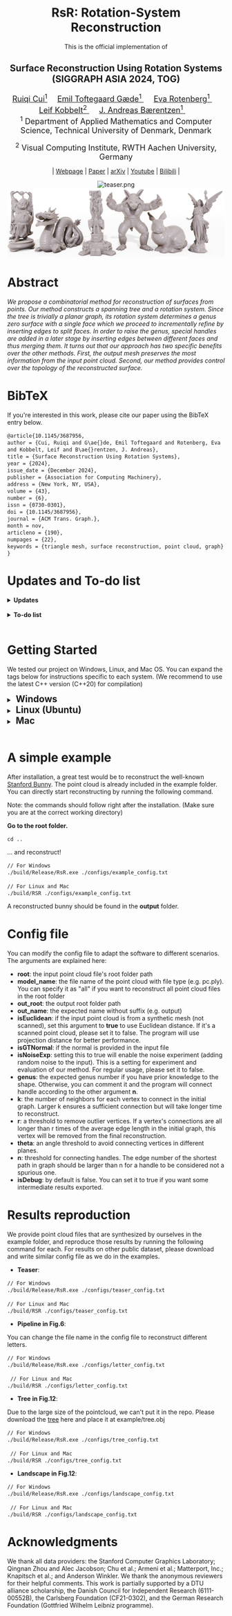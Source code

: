 <div align="center">

# RsR: Rotation-System Reconstruction

This is the official implementation of

## Surface Reconstruction Using Rotation Systems <br> (SIGGRAPH ASIA 2024, TOG)


<font size="4">
<a href="https://cuirq3.github.io/" style="font-size:100%;">Ruiqi Cui<sup>1</sup></a>&emsp;
<a href="https://orbit.dtu.dk/en/persons/emil-toftegaard-g%C3%A6de" style="font-size:100%;">Emil Toftegaard Gæde<sup>1</sup> </a>&emsp;
<a href="http://www2.compute.dtu.dk/~erot/" style="font-size:100%;">Eva Rotenberg<sup>1</sup> </a>&emsp;
<a href="https://www.graphics.rwth-aachen.de/person/3/" style="font-size:100%;">Leif Kobbelt<sup>2</sup> </a>&emsp;
<a href="https://people.compute.dtu.dk/janba/" style="font-size:100%;">J. Andreas Bærentzen<sup>1</sup> </a>&emsp;
</font>
<br>

<font size="4">
<sup>1</sup> Department of Applied Mathematics and Computer Science, Technical University of Denmark, Denmark

<sup>2</sup> Visual Computing Institute, RWTH Aachen University, Germany
</font>

| <a href="https://cuirq3.github.io/projects/siga_24/">Webpage</a> | <a href="https://dl.acm.org/doi/10.1145/3687956">Paper</a> | <a href="https://arxiv.org/abs/2402.01893">arXiv</a> | <a href="https://www.youtube.com/watch?v=9DEfhN3pzng">Youtube</a> | <a href="https://www.bilibili.com/video/BV1HzmrY5E6S/">Bilibili</a> |

<img src="./pics/teaser.png" alt="teaser.png"/><img src="./pics/Scene_Stanford.png" alt="stanford.png"/> <br>
<!-- <b>Our method extracts meshes from 3D Gaussian Splatting reconstructions and builds hybrid representations <br>that enable easy composition and animation in Gaussian Splatting scenes by manipulating the mesh.</b> -->
</div>

# Abstract

_We propose a combinatorial method for reconstruction of surfaces from points. Our method
constructs a spanning tree and a rotation system. Since the tree is trivially
a planar graph, its rotation system determines a genus zero surface with a
single face which we proceed to incrementally refine by inserting edges to
split faces. In order to raise the genus, special handles are added in a later
stage by inserting edges between different faces and thus merging them. It turns out that our approach has two specific benefits over the other methods. First, the output mesh preserves the
most information from the input point cloud. Second, our method provides
control over the topology of the reconstructed surface._

# BibTeX
If you're interested in this work, please cite our paper using the BibTeX entry below.
```
@article{10.1145/3687956,
author = {Cui, Ruiqi and G\ae{}de, Emil Toftegaard and Rotenberg, Eva and Kobbelt, Leif and B\ae{}rentzen, J. Andreas},
title = {Surface Reconstruction Using Rotation Systems},
year = {2024},
issue_date = {December 2024},
publisher = {Association for Computing Machinery},
address = {New York, NY, USA},
volume = {43},
number = {6},
issn = {0730-0301},
doi = {10.1145/3687956},
journal = {ACM Trans. Graph.},
month = nov,
articleno = {190},
numpages = {22},
keywords = {triangle mesh, surface reconstruction, point cloud, graph}
}
```

# Updates and To-do list

<details>
<summary><span style="font-weight: bold;">Updates</span></summary>
<ul>
  <li><b>[09/09/2024]</b> Code release.</li>
</ul>
</details><br>

<details>
<summary><span style="font-weight: bold;">To-do list</span></summary>
<ul>
  <li><b>Integration:</b> Embed our code into Pygel.</li>
  <li><b>Improvement:</b> Remove the reliance on 3rd party libraries.</li>
</ul>
</details>
<br>

# Getting Started
We tested our project on Windows, Linux, and Mac OS. You can expand the tags below for instructions specific to each system. (We recommend to use the latest C++ version (C++20) for compilation)

<details>

<summary><strong style="font-size: 1.5em;">&nbsp;Windows</strong></summary>

We recommend using <a href="https://github.com/microsoft/vcpkg?tab=readme-ov-file">VCPKG</a> + <a href="https://cmake.org/">CMake</a> for installation. A good tutorial can be found <a href="https://learn.microsoft.com/vcpkg/get_started/get-started">here</a>. We specify the software and library versions used in our tests, but users are not limited to these versions.

### 0. Prerequisites

All the libs are installed via VCPKG.

- CMake 3.29.0-rc2
- Visual Studio 2019
- VCPKG 
- Libs
  - [CGAL](https://www.cgal.org/download/windows.html) 5.6
  - [Boost](https://www.boost.org/doc/libs/1_86_0/more/getting_started/windows.html)
  - [Eigen3](https://eigen.tuxfamily.org/index.php?title=Main_Page) 3.4.0

### 1. Installing

- Clone the repo.
```
git clone https://github.com/cuirq3/RsR.git
cd RsR
```

- Configure and Generate - replace `path/to/vcpkg` with your local setting, e.g. `C:/vcpkg`
```
mkdir build
cd build
// You can choose compiler by specifying -G argument after cmake command.
cmake -DCMAKE_TOOLCHAIN_FILE=path/to/vcpkg/scripts/buildsystems/vcpkg.cmake -DCMAKE_BUILD_TYPE=Release ..
```
- Build - Manually do it in the IDE or run the following command
```
cmake --build . --config Release
```
- Done! You can jump to [A simple example](#a-simple-example) to test if it is successfully installed.
</details>


<details>

<summary><strong style="font-size: 1.5em;">&nbsp;Linux (Ubuntu)</strong></summary>

### 0. Prerequisites

Install required software and packages:

```
sudo apt install cmake
sudo apt install libcgal-dev
sudo apt install libboost-all-dev
sudo apt install libeigen3-dev
```

### 1. Installing

- Clone the repo.
```
git clone https://github.com/cuirq3/RsR.git
cd RsR
```

- Compile
```
mkdir build
cd build
cmake .. -DCMAKE_BUILD_TYPE=Release
make -j 12
```

- Done! You can go to [A simple example](#a-simple-example) to test if it is successfully installed.

</details>

<details>

<summary><strong style="font-size: 1.5em;">&nbsp;Mac</strong></summary>

We tested with <a href="https://www.macports.org">MacPorts</a> + <a href="https://cmake.org/">CMake</a> for installation. We specify the software and library versions used in our tests, but users are not limited to these versions.

### 0. Prerequisites

Install required software and packages:

```
sudo port install cmake
sudo port install cgal5
sudo port install boost
sudo port install eigen3
```

### 1. Installing

- Clone the repo.
```
git clone https://github.com/cuirq3/RsR.git
cd RsR
```

- Compile
```
mkdir build
cd build
cmake .. -DCMAKE_BUILD_TYPE=Release
make -j 12
```

- Done! You can go to [A simple example](#a-simple-example) to test if it is successfully installed.

</details>
<br>

# A simple example
After installation, a great test would be to reconstruct the well-known [Stanford Bunny](https://graphics.stanford.edu/data/3Dscanrep/). The point cloud is already included in the example folder. You can directly start reconstructing by running the following command.

Note: the commands should follow right after the installation. (Make sure you are at the correct working directory)

**Go to the root folder.**
```
cd ..
```
... and reconstruct!
```
// For Windows
./build/Release/RsR.exe ./configs/example_config.txt

// For Linux and Mac
./build/RSR ./configs/example_config.txt
```

A reconstructed bunny should be found in the **output** folder.

# Config file
You can modify the config file to adapt the software to different scenarios. The arguments are explained here:

- **root**: the input point cloud file's root folder path
- **model_name**: the file name of the point cloud with file type (e.g. pc.ply). You can specify it as "all" if you want to reconstruct all point cloud files in the root folder
- **out_root**: the output root folder path
- **out_name**: the expected name without suffix (e.g. output)
- **isEuclidean**: if the input point cloud is from a synthetic mesh (not scanned), set this argument to **true** to use Euclidean distance. If it's a scanned point cloud, please set it to false. The program will use projection distance for better performance.
- **isGTNormal**: if the normal is provided in the input file
- **isNoiseExp**: setting this to true will enable the noise experiment (adding random noise to the input). This is a setting for experiment and evaluation of our method. For regular usage, please set it to false.
- **genus**: the expected genus number if you have prior knowledge to the shape. Otherwise, you can comment it and the program will connect handle according to the other argument **n**.
- **k**: the number of neighbors for each vertex to connect in the initial graph. Larger k ensures a sufficient connection but will take longer time to reconstruct.
- **r**: a threshold to remove outlier vertices. If a vertex's connections are all longer than r times of the average edge length in the initial graph, this vertex will be removed from the final reconstruction.
- **theta**: an angle threshold to avoid connecting vertices in different planes.
- **n**: threshold for connecting handles. The edge number of the shortest path in graph should be larger than n for a handle to be considered not a spurious one.
- **isDebug**: by default is false. You can set it to true if you want some intermediate results exported.
# Results reproduction
We provide point cloud files that are synthesized by ourselves in the example folder, and reproduce those results by running the following command for each. For results on other public dataset, please download and write similar config file as we do in the examples.

 - **Teaser**:
 ```
 // For Windows
 ./build/Release/RsR.exe ./configs/teaser_config.txt

 // For Linux and Mac
./build/RSR ./configs/teaser_config.txt
 ```

  - **Pipeline in Fig.6**:

  You can change the file name in the config file to reconstruct different letters.
 ```
 // For Windows
 ./build/Release/RsR.exe ./configs/letter_config.txt

  // For Linux and Mac
./build/RSR ./configs/letter_config.txt
 ```

  - **Tree in Fig.12**:

  Due to the large size of the pointcloud, we can't put it in the repo. Please download the [tree](https://drive.google.com/file/d/1JDpMZe5zTz_RJCwGehxiG1B1yT5TbCZK/view?usp=sharing) here and place it at example/tree.obj
 ```
 // For Windows
 ./build/Release/RsR.exe ./configs/tree_config.txt

  // For Linux and Mac
./build/RSR ./configs/tree_config.txt
 ```

  - **Landscape in Fig.12**:
 ```
 // For Windows
 ./build/Release/RsR.exe ./configs/landscape_config.txt

  // For Linux and Mac
./build/RSR ./configs/landscape_config.txt
 ```
# Acknowledgments
We thank all data providers: the Stanford Computer Graphics Laboratory; Qingnan Zhou and Alec Jacobson; Chu et al.; Armeni et al.; Matterport, Inc.; Knapitsch et al.; and Anderson Winkler. We thank the anonymous reviewers for their helpful comments. This work is partially supported by a DTU alliance scholarship, the Danish Council for Independent Research (6111-00552B), the Carlsberg Foundation (CF21-0302), and the German Research Foundation (Gottfried Wilhelm Leibniz programme).

